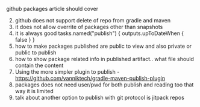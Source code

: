 github packages article should cover

2. github does not support delete of repo from gradle and maven
2. it does not allow overrite of packages other than snapshots
3. it is always good tasks.named("publish") {
   outputs.upToDateWhen { false }
   }
4. how to make packages published are public to view and also private or public to publish
5. how to show package related info in published artifact.. what file should contain the content
6. Using the more simpler plugin to publish - https://github.com/vanniktech/gradle-maven-publish-plugin
7. packages does not need user/pwd for both publish and reading too that way it is limited
8. talk about another option to publish with git protocol is jitpack repos
